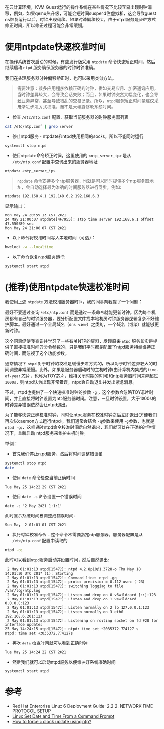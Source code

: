 在云计算环境，KVM Guest运行的操作系统在某些情况下比较容易出现时钟偏移，例如，如果qemu热升级，可能会短时间suspend住虚拟机，这会导致guest os恢复运行以后，时钟出现偏移。如果时钟偏移较大，由于ntpd服务是步进方式修正时间，所以修正过程可能会非常缓慢。

# 使用ntpdate快速校准时间

在操作系统首次启动的时候，有些发行版采用 `ntpdate` 命令快速矫正时间，然后继续启动 `ntpd` 服务确保服务器的时钟时钟准确。

我们在处理服务器时钟偏移矫正时，也可以采用类似方法。

> 需要注意：很多应用程序依赖正确的时钟，例如交易应用、加密通讯应用，当时钟差异较大，会导致会话失败；而且，如果时钟突然大幅变化，也会导致业务异常，甚至导致错乱的交易记录。所以，`ntpd`服务矫正时间是建议采用渐进步进方式校准，而不是大幅度修改系统时间。

* 检查 `/etc/ntp.conf` 配置，获取当前服务器的时钟服务器列表

```bash
cat /etc/ntp.conf | grep server
```

* 停止ntpd服务 - ntpdate和ntpd使用相同的socks，所以不能同时运行

```bash
systemctl stop ntpd
```

* 使用`ntpdate`命令矫正时间，这里使用的 `<ntp_server_ip>` 是从 `/etc/ntp.conf` 配置中查询出来的服务器地址

```bash
ntpdate <ntp_server_ip>
```

> `ntpdate` 命令支持多个ntp服务器，也就是可以同时提供多个ntp服务器地址，会自动选择最为准确的时间服务器进行同步，例如:

```bash
ntpdate 192.168.6.1 192.168.6.2 192.168.6.3
```

显示输出：

```
Mon May 24 20:59:13 CST 2021
24 May 21:00:07 ntpdate[467955]: step time server 192.168.6.1 offset 47.550589 sec
Mon May 24 21:00:07 CST 2021
```

* 以下命令将校准时间写入本地时间（可选）：

```bash
hwclock -w --localtime
```

* 以下命令恢复ntpd服务运行:

```bash
systemctl start ntpd
```

# (推荐)使用ntpdate快速校准时间

我使用上述 `ntpdate` 方法校准服务器时间，我的同事向我提了一个问题：

最好不要通过查询 `/etc/ntp.conf`  而是通过一条命令就能更新时钟。因为每个机房都有自己的时钟服务器，要分析配置文件找本地机房时钟服务器逻辑复杂不好维护脚本。最好通过一个全局域名（`dns view`）之类的，一个域名（或ip）就能够更新时钟。

这个问题促使我查询并学习了一些有关NTP的资料，发现原来 `ntpd` 服务其实是提供了直接校准时间的命令参数的，只是我们平时都是配置了ntpd服务持续维持正确时间，而忽视了这个功能参数。

通常情况下 `ntpd` 对于时钟的校准是缓慢步进方式的，所以对于时钟差异较大的时间调整非常缓慢。此外，如果是服务器启动时的主机时钟(由计算机内集成的`time-of-year` 芯片，也称为TOY芯片，维持关闭时期的时间)和ntp服务器时间差异超过`1000s`，则ntpd认为出现非常错误，ntpd会自动退出并发出紧急消息。

不过，ntpd也提供了一个快速校准时钟的参数 `-g` ，这个参数会忽略TOY芯片时间，并且直接将时钟设置为ntp服务器时间。注意，一旦时钟设置，大于1000s的时钟差异错误依然会让ntpd退出。

为了能够快速正确校准时钟，同时让ntpd服务在校准时钟之后立即退出(方便我们再次以daemon方式运行ntpd)，我们通常会结合 `-q`参数来使用 `-g`参数，也就是 `ntpd -gq`，这样通过ntpd命令校准时间后自然退出，我们就可以在正确的时钟情况下，重新启动 ntpd服务来维护主机时钟。

举例：

* 首先我们停止ntpd服务，然后将时间调整错误值

```bash
systemctl stop ntpd
date
```

* 使用 `date` 命令检查当前正确时间

```
Tue May 25 14:22:29 CST 2021
```

* 使用 `date -s` 命令设置一个错误时间

```basg
date -s "2 May 2021 1:1:1"
```

此时显示系统时间被调整成错误时间:

```
Sun May  2 01:01:01 CST 2021
```

* 执行时钟校准命令 - 这个命令不需要指定ntp服务器，服务器配置是从 `/etc/ntp.conf` 配置中读取的

```bash
ntpd -gq
```

此时可以看到`ntpd`服务启动并设置时间，然后自然退出:

```
 2 May 01:01:13 ntpd[15472]: ntpd 4.2.8p10@1.3728-o Thu May 18 14:01:20 UTC 2017 (1): Starting
 2 May 01:01:13 ntpd[15472]: Command line: ntpd -gq
 2 May 01:01:13 ntpd[15472]: proto: precision = 0.112 usec (-23)
 2 May 01:01:13 ntpd[15472]: switching logging to file /var/log/ntp.log
 2 May 01:01:13 ntpd[15472]: Listen and drop on 0 v6wildcard [::]:123
 2 May 01:01:13 ntpd[15472]: Listen and drop on 1 v4wildcard 0.0.0.0:123
 2 May 01:01:13 ntpd[15472]: Listen normally on 2 lo 127.0.0.1:123
 2 May 01:01:13 ntpd[15472]: Listen normally on 3 eth0 192.168.6.201:123
 2 May 01:01:13 ntpd[15472]: Listening on routing socket on fd #20 for interface updates
25 May 14:24:15 ntpd[15472]: ntpd: time set +2035372.774127 s
ntpd: time set +2035372.774127s
```

* 再次 `date` 检查时间就可以看到正确时钟

```
Tue May 25 14:24:22 CST 2021
```

* 然后我们就可以启动ntpd服务以便维护好系统准确时间

```
systemctl start ntpd
```

# 参考

* [Red Hat Enterprise Linux 6 Deployment Guide: 2.2.2. NETWORK TIME PROTOCOL SETUP](https://access.redhat.com/documentation/en-us/red_hat_enterprise_linux/6/html/deployment_guide/sect-date_and_time_configuration-command_line_configuration-network_time_protocol)
* [Linux Set Date and Time From a Command Prompt](https://www.cyberciti.biz/faq/howto-set-date-time-from-linux-command-prompt/)
* [How to force a clock update using ntp?](https://askubuntu.com/questions/254826/how-to-force-a-clock-update-using-ntp)